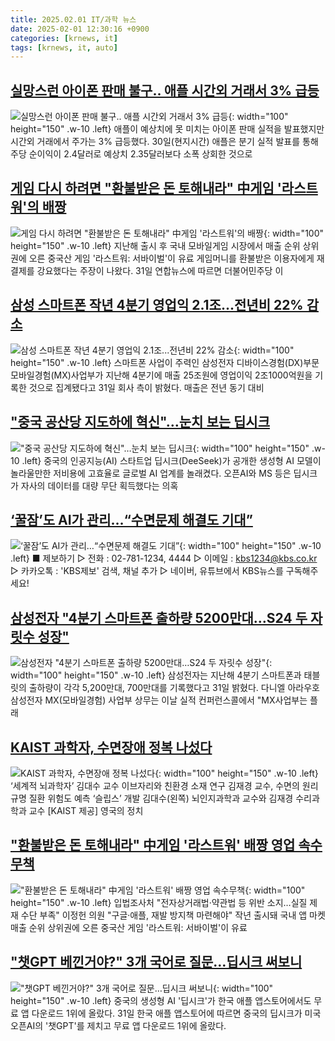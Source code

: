 ```yaml
---
title: 2025.02.01 IT/과학 뉴스
date: 2025-02-01 12:30:16 +0900
categories: [krnews, it]
tags: [krnews, it, auto]
---
```

## [실망스런 아이폰 판매 불구.. 애플 시간외 거래서 3% 급등](https://n.news.naver.com/mnews/article/009/0005436168)

![실망스런 아이폰 판매 불구.. 애플 시간외 거래서 3% 급등](https://mimgnews.pstatic.net/image/origin/009/2025/01/31/5436168.jpg?type=nf220_150){: width="100" height="150" .w-10 .left}
애플이 예상치에 못 미치는 아이폰 판매 실적을 발표했지만 시간외 거래에서 주가는 3% 급등했다. 30일(현지시간) 애플은 분기 실적 발표를 통해 주당 순이익이 2.4달러로 예상치 2.35달러보다 소폭 상회한 것으로

## [게임 다시 하려면 "환불받은 돈 토해내라" 中게임 '라스트워'의 배짱](https://n.news.naver.com/mnews/article/014/0005301706)

![게임 다시 하려면 "환불받은 돈 토해내라" 中게임 '라스트워'의 배짱](https://mimgnews.pstatic.net/image/origin/014/2025/01/31/5301706.jpg?type=nf220_150){: width="100" height="150" .w-10 .left}
지난해 출시 후 국내 모바일게임 시장에서 매출 순위 상위권에 오른 중국산 게임 '라스트워: 서바이벌'이 유료 게임머니를 환불받은 이용자에게 재결제를 강요했다는 주장이 나왔다. 31일 연합뉴스에 따르면 더불어민주당 이

## [삼성 스마트폰 작년 4분기 영업익 2.1조...전년비 22% 감소](https://n.news.naver.com/mnews/article/031/0000904960)

![삼성 스마트폰 작년 4분기 영업익 2.1조...전년비 22% 감소](https://mimgnews.pstatic.net/image/origin/031/2025/01/31/904960.jpg?type=nf220_150){: width="100" height="150" .w-10 .left}
스마트폰 사업이 주력인 삼성전자 디바이스경험(DX)부문 모바일경험(MX)사업부가 지난해 4분기에 매출 25조원에 영업이익 2조1000억원을 기록한 것으로 집계됐다고 31일 회사 측이 밝혔다. 매출은 전년 동기 대비

## ["중국 공산당 지도하에 혁신"…눈치 보는 딥시크](https://n.news.naver.com/mnews/article/008/0005147132)

!["중국 공산당 지도하에 혁신"…눈치 보는 딥시크](https://mimgnews.pstatic.net/image/origin/008/2025/01/31/5147132.jpg?type=nf220_150){: width="100" height="150" .w-10 .left}
중국의 인공지능(AI) 스타트업 딥시크(DeeSeek)가 공개한 생성형 AI 모델이 놀라울만한 저비용에 고효율로 글로벌 AI 업계를 놀래켰다. 오픈AI와 MS 등은 딥시크가 자사의 데이터를 대량 무단 획득했다는 의혹

## [‘꿀잠’도 AI가 관리…“수면문제 해결도 기대”](https://n.news.naver.com/mnews/article/056/0011884255)

![‘꿀잠’도 AI가 관리…“수면문제 해결도 기대”](https://mimgnews.pstatic.net/image/origin/056/2025/01/31/11884255.jpg?type=nf220_150){: width="100" height="150" .w-10 .left}
■ 제보하기 ▷ 전화 : 02-781-1234, 4444 ▷ 이메일 : kbs1234@kbs.co.kr ▷ 카카오톡 : 'KBS제보' 검색, 채널 추가 ▷ 네이버, 유튜브에서 KBS뉴스를 구독해주세요!

## [삼성전자 "4분기 스마트폰 출하량 5200만대…S24 두 자릿수 성장"](https://n.news.naver.com/mnews/article/215/0001196905)

![삼성전자 "4분기 스마트폰 출하량 5200만대…S24 두 자릿수 성장"](https://mimgnews.pstatic.net/image/origin/215/2025/01/31/1196905.jpg?type=nf220_150){: width="100" height="150" .w-10 .left}
삼성전자는 지난해 4분기 스마트폰과 태블릿의 출하량이 각각 5,200만대, 700만대를 기록했다고 31일 밝혔다. 다니엘 아라우호 삼성전자 MX(모바일경험) 사업부 상무는 이날 실적 컨퍼런스콜에서 "MX사업부는 플래

## [KAIST 과학자, 수면장애 정복 나섰다](https://n.news.naver.com/mnews/article/016/0002422099)

![KAIST 과학자, 수면장애 정복 나섰다](https://mimgnews.pstatic.net/image/origin/016/2025/01/31/2422099.jpg?type=nf220_150){: width="100" height="150" .w-10 .left}
‘세계적 뇌과학자’ 김대수 교수 이브자리와 친환경 소재 연구 김재경 교수, 수면의 원리 규명 질환 위험도 예측 ‘슬립스’ 개발 김대수(왼쪽) 뇌인지과학과 교수와 김재경 수리과학과 교수 [KAIST 제공] 영국의 정치

## ["환불받은 돈 토해내라" 中게임 '라스트워' 배짱 영업 속수무책](https://n.news.naver.com/mnews/article/001/0015184505)

!["환불받은 돈 토해내라" 中게임 '라스트워' 배짱 영업 속수무책](https://mimgnews.pstatic.net/image/origin/001/2025/01/31/15184505.jpg?type=nf220_150){: width="100" height="150" .w-10 .left}
입법조사처 "전자상거래법·약관법 등 위반 소지…실질 제재 수단 부족" 이정헌 의원 "구글·애플, 재발 방지책 마련해야" 작년 출시돼 국내 앱 마켓 매출 순위 상위권에 오른 중국산 게임 '라스트워: 서바이벌'이 유료

## ["챗GPT 베낀거야?" 3개 국어로 질문…딥시크 써보니](https://n.news.naver.com/mnews/article/008/0005147310)

!["챗GPT 베낀거야?" 3개 국어로 질문…딥시크 써보니](https://mimgnews.pstatic.net/image/origin/008/2025/02/01/5147310.jpg?type=nf220_150){: width="100" height="150" .w-10 .left}
중국의 생성형 AI '딥시크'가 한국 애플 앱스토어에서도 무료 앱 다운로드 1위에 올랐다. 31일 한국 애플 앱스토어에 따르면 중국의 딥시크가 미국 오픈AI의 '챗GPT'를 제치고 무료 앱 다운로드 1위에 올랐다.

